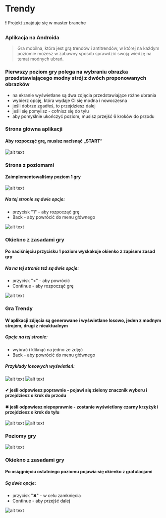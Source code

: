 # Trendy
❗ Projekt znajduje się w master branche

### Aplikacja na Androida
> Gra mobilna, która jest grą trendów i antitrendów, w której na każdym poziomie możesz w zabawny sposób sprawdzić swoją wiedzę na temat modnych ubrań. 

### Pierwszy poziom gry polega na wybraniu obrazka przedstawiającego modny strój z dwóch proponowanych obrazków
* na ekranie wyświetlane są dwa zdjęcia przedstawiające różne ubrania
* wybierz opcję, która wydaje Ci się modna i nowoczesna
* jeśli dobrze zgadłeś, to przejdziesz dalej
* jeśli się pomylisz - cofnisz się do tyłu
* aby pomyślnie ukończyć poziom, musisz przejść 6 kroków do przodu




### Strona główna aplikacji 
#### Aby rozpocząć grę, musisz nacisnąć „START”


![alt text](png/1.png)





### Strona z poziomami
#### Zaimplementowaliśmy poziom 1 gry

![alt text](png/2.png)



##### Na tej stronie są dwie opcje:
 
* przycisk "1" - aby rozpocząć grę
* Back - aby powrócić do menu głównego



![alt text](png/9.png)





### Okiekno z zasadami gry
#### Po naciśnięciu przycisku 1 poziom wyskakuje okienko z zapisem zasad gry

##### Na na tej stronie też są dwie opcje:
* przycisk "<" - aby powrócić
* Continue - aby rozpocząć grę


![alt text](png/3.png)






### Gra Trendy

#### W aplikacji zdjęcia są generowane i wyświetlane losowo, jeden z modnym strojem, drugi z nieaktualnym

##### Opcje na tej stronie:
* wybrać i kliknąć na jedno ze zdjęć
* Back - aby powrócić do menu głównego



##### Przykłady losowych wyświetleń:

![alt text](png/4.png)
![alt text](png/4.1.png)




#### ✔ jeśli odpowiesz poprawnie - pojawi się zielony znacznik wyboru i przejdziesz o krok do przodu

#### ✖ jeśli odpowiesz niepoprawnie - zostanie wyświetlony czarny krzyżyk i przejdziesz o krok do tyłu

![alt text](png/6.png)
![alt text](png/5.png)


### Poziomy gry

![alt text](png/8.png)



### Okiekno z zasadami gry
#### Po osiągnięciu ostatniego poziomu pojawia się okienko z gratulacjami


##### Są dwie opcje:
* przycisk "✖" - w celu zamknięcia
* Continue - aby przejść dalej

![alt text](png/7.png)







